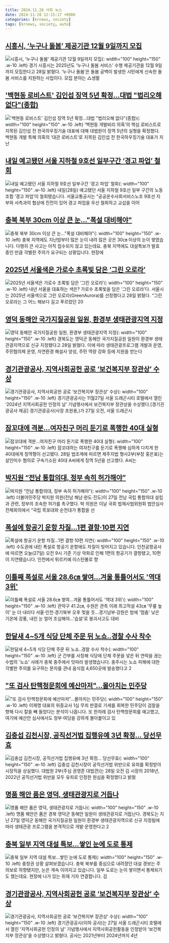 ```yaml
---
title: 2024.11.28 사회 뉴스
date: 2024-11-28 12:15:17 +0900
categories: [krnews, society]
tags: [krnews, society, auto]
---
```

## [시흥시, ‘누구나 돌봄’ 제공기관 12월 9일까지 모집](https://n.news.naver.com/mnews/article/629/0000342401)

![시흥시, ‘누구나 돌봄’ 제공기관 12월 9일까지 모집](https://mimgnews.pstatic.net/image/origin/629/2024/11/28/342401.jpg?type=nf220_150){: width="100" height="150" .w-10 .left}
경기 시흥시는 2025년도 ‘누구나 돌봄 서비스’ 수행 제공기관을 12월 9일까지 모집한다고 28일 밝혔다. ‘누구나 돌봄’은 돌봄 공백이 발생한 시민에게 신속한 돌봄 서비스를 지원하는 사업이다. 모집 분야는 △생활

## ['백현동 로비스트' 김인섭 징역 5년 확정…대법 "법리오해 없다"(종합)](https://n.news.naver.com/mnews/article/018/0005894823)

!['백현동 로비스트' 김인섭 징역 5년 확정…대법 "법리오해 없다"(종합)](https://mimgnews.pstatic.net/image/origin/018/2024/11/28/5894823.jpg?type=nf220_150){: width="100" height="150" .w-10 .left}
‘백현동 개발비리 의혹’의 핵심 로비스트로 지목된 김인섭 전 한국하우징기술 대표에 대해 대법원이 징역 5년의 실형을 확정했다. 백현동 개발 특혜 의혹의 ‘대관 로비스트‘로 지목된 김인섭 전 한국하우징기술 대표가 지난

## [내일 예고됐던 서울 지하철 9호선 일부구간 ‘경고 파업’ 철회](https://n.news.naver.com/mnews/article/056/0011846465)

![내일 예고됐던 서울 지하철 9호선 일부구간 ‘경고 파업’ 철회](https://mimgnews.pstatic.net/image/origin/056/2024/11/27/11846465.jpg?type=nf220_150){: width="100" height="150" .w-10 .left}
내일(28일) 예고됐던 서울 지하철 9호선 일부 구간의 노동조합 ‘경고 파업’이 철회됐습니다. 서울교통공사는 “공공운수사회서비스노조 9호선 지부와 사측과의 협상에 진전이 있어 경고 파업을 우선 철회하고 교섭을 이어

## [충북 북부 30cm 이상 큰 눈…"폭설 대비해야"](https://n.news.naver.com/mnews/article/422/0000695033)

![충북 북부 30cm 이상 큰 눈…"폭설 대비해야"](https://mimgnews.pstatic.net/image/origin/422/2024/11/28/695033.jpg?type=nf220_150){: width="100" height="150" .w-10 .left}
충북 지역에도 지난밤부터 많은 눈이 내려 많은 곳은 30㎝ 이상의 눈이 쌓였습니다. 다행히 큰 사고는 아직 접수되지 않고 있는데요. 충북 지역에도 대설특보가 발효 중인 만큼 각별한 주의가 요구되는 상황입니다. 현장에

## [2025년 서울색은 가로수 초록빛 담은 ‘그린 오로라’](https://n.news.naver.com/mnews/article/028/0002718368)

![2025년 서울색은 가로수 초록빛 담은 ‘그린 오로라’](https://mimgnews.pstatic.net/image/origin/028/2024/11/28/2718368.jpg?type=nf220_150){: width="100" height="150" .w-10 .left}
내년 서울을 대표하는 색은? 가로수 초록빛을 담은 ‘그린 오로라’다. 서울시는 2025년 서울색으로 그린 오로라(GreenAurora)를 선정했다고 28일 밝혔다. “그린 오로라는 그 어느 해보다 길고 푸르렀던 20

## [영덕 동해안 국가지질공원 일원, 환경부 생태관광지역 지정](https://n.news.naver.com/mnews/article/001/0015071953)

![영덕 동해안 국가지질공원 일원, 환경부 생태관광지역 지정](https://mimgnews.pstatic.net/image/origin/001/2024/11/28/15071953.jpg?type=nf220_150){: width="100" height="150" .w-10 .left}
경북도는 영덕군 동해안 국가지질공원 일원이 환경부 생태관광지역으로 신규 지정됐다고 28일 밝혔다. 이에 따라 생태관광프로그램 개발과 운영, 주민협의체 운영, 자연환경 해설사 양성, 주민 역량 강화 등에 지원을 받는다

## [경기관광공사, 지역사회공헌 공로 ‘보건복지부 장관상’ 수상](https://n.news.naver.com/mnews/article/016/0002393983)

![경기관광공사, 지역사회공헌 공로 ‘보건복지부 장관상’ 수상](https://mimgnews.pstatic.net/image/origin/016/2024/11/27/2393983.jpg?type=nf220_150){: width="100" height="150" .w-10 .left}
경기관광공사는 11월27일 서울 드래곤시티 호텔에서 열린 ‘2024년 지역사회공헌 인정의 날’ 기념행사에서 보건복지부 장관상을 수상했다.[경기괸광공사 제공] 경기관광공사(사장 조원용,)가 27일 오전, 서울 드래곤시

## [잠꼬대에 격분…여자친구 머리 둔기로 폭행한 40대 실형](https://n.news.naver.com/mnews/article/025/0003403866)

![잠꼬대에 격분…여자친구 머리 둔기로 폭행한 40대 실형](https://mimgnews.pstatic.net/image/origin/025/2024/11/28/3403866.jpg?type=nf220_150){: width="100" height="150" .w-10 .left}
잠꼬대하는 여자친구를 둔기로 폭행해 심하게 다치게 한 40대에게 징역형이 선고됐다. 28일 법조계에 따르면 제주지법 형사2부(부장 홍은표)는 살인미수 혐의로 구속기소된 40대 A씨에게 징역 5년을 선고했다. A씨는

## [박지원 “전남 통합의대, 정부 속히 허가해야”](https://n.news.naver.com/mnews/article/277/0005507278)

![박지원 “전남 통합의대, 정부 속히 허가해야”](https://mimgnews.pstatic.net/image/origin/277/2024/11/27/5507278.jpg?type=nf220_150){: width="100" height="150" .w-10 .left}
더불어민주당 박지원 의원(전남 해남·완도·진도)이 27일 전남 국립 통합의대 설립과 관련, 정부의 조속한 허가를 촉구했다. 박 의원은 이날 국회 법제사법위원회 법안심사 전체회의에서 “국립 목포대와 순천대가 통합을 선

## [폭설에 항공기 운항 차질…1편 결항·10편 지연](https://n.news.naver.com/mnews/article/422/0000694831)

![폭설에 항공기 운항 차질…1편 결항·10편 지연](https://mimgnews.pstatic.net/image/origin/422/2024/11/27/694831.jpg?type=nf220_150){: width="100" height="150" .w-10 .left}
수도권에 내린 폭설로 항공기 운항에도 차질이 빚어지고 있습니다. 인천공항공사에 따르면 오늘(27일) 오전 9시 기준 기상 악화로 인해 1편의 항공기가 결항됐고, 10편이 지연됐습니다. 인천에서 튀르키예 이스탄불로 향

## [이틀째 폭설로 서울 28.6㎝ 쌓여…겨울 통틀어서도 '역대 3위'](https://n.news.naver.com/mnews/article/001/0015071910)

![이틀째 폭설로 서울 28.6㎝ 쌓여…겨울 통틀어서도 '역대 3위'](https://mimgnews.pstatic.net/image/origin/001/2024/11/28/15071910.jpg?type=nf220_150){: width="100" height="150" .w-10 .left}
관악구 41.2㎝, 수원은 관측 이래 최고적설 43㎝ '무릎 높이' 눈 더 내리다 서울·인천·경기북부 오후 멎을 듯…경기남부·강원은 밤에 '멈춤' 낮은 기온에 강풍, 내린 눈 얼어 조심해야…'습설'로 붕괴사고도 대비

## [한달새 4~5개 식당 단체 주문 뒤 노쇼..경찰 수사 착수](https://n.news.naver.com/mnews/article/660/0000073837)

![한달새 4~5개 식당 단체 주문 뒤 노쇼..경찰 수사 착수](https://mimgnews.pstatic.net/image/origin/660/2024/11/28/73837.jpg?type=nf220_150){: width="100" height="150" .w-10 .left}
군 간부를 사칭해 식당에 단체 주문을 넣은 뒤 연락을 끊는 수법의 '노쇼' 사례가 충북 충주에서 잇따라 발생했습니다. 충주시는 노쇼 피해에 대한 각별한 주의를 요구하는 문자를 관내 음식점 4,650곳에 발송했다고 2

## ["또 검사 탄핵청문회에 예산마저"...몰아치는 민주당](https://n.news.naver.com/mnews/article/052/0002119908)

!["또 검사 탄핵청문회에 예산마저"...몰아치는 민주당](https://mimgnews.pstatic.net/image/origin/052/2024/11/27/2119908.jpg?type=nf220_150){: width="100" height="150" .w-10 .left}
이재명 대표의 위증교사 1심 무죄 판결로 기세를 회복한 민주당이 검찰을 향해 다시 칼을 빼 들었다는 분석이 나옵니다. 또 한차례 검사 탄핵청문회를 예고했고, 여기에 예산안 심사에서도 정부·여당을 강하게 몰아붙이고 있

## [김충섭 김천시장, 공직선거법 집행유예 3년 확정… 당선무효](https://n.news.naver.com/mnews/article/025/0003403875)

![김충섭 김천시장, 공직선거법 집행유예 3년 확정… 당선무효](https://mimgnews.pstatic.net/image/origin/025/2024/11/28/3403875.jpg?type=nf220_150){: width="100" height="150" .w-10 .left}
김충섭 김천시장이 공직선거법 위반으로 유죄를 확정받아 시장직을 상실했다. 대법원 2부(주심 권영준 대법관)는 28일 오전 김 시장의 2018년, 2022년 공직선거법 위반을 모두 유죄로 인정한 원심을 확정했다고 밝혔

## [명품 해안 품은 영덕, 생태관광지로 거듭나](https://n.news.naver.com/mnews/article/014/0005274063)

![명품 해안 품은 영덕, 생태관광지로 거듭나](https://mimgnews.pstatic.net/image/origin/014/2024/11/28/5274063.jpg?type=nf220_150){: width="100" height="150" .w-10 .left}
명품 해안은 품은 경북 영덕군 동해안 일원이 생태관광지로 거듭난다. 경북도는 지난 27일 영덕군 동해안 국가지질공원 일원이 환경부 생태관광지역으로 신규 지정됨에 따라 생태관광 프로그램을 본격적으로 개발·운영한다고 2

## [충북 일부 지역 대설 특보...쌓인 눈에 도로 통제](https://n.news.naver.com/mnews/article/052/0002120205)

![충북 일부 지역 대설 특보...쌓인 눈에 도로 통제](https://mimgnews.pstatic.net/image/origin/052/2024/11/28/2120205.jpg?type=nf220_150){: width="100" height="150" .w-10 .left}
충청권 상황 살펴보겠습니다. 충북 북부를 중심으로 내려졌던 대설 경보는 주의보로 하향됐지만, 눈은 계속 이어지고 있습니다. 일부 도로는 눈이 쌓이면서 통제되기도 했는데요. 현장에 나가 있는 취재 기자 연결합니다. 김

## [경기관광공사, 지역사회공헌 공로 ‘보건복지부 장관상’ 수상](https://n.news.naver.com/mnews/article/119/0002897352)

![경기관광공사, 지역사회공헌 공로 ‘보건복지부 장관상’ 수상](https://mimgnews.pstatic.net/image/origin/119/2024/11/27/2897352.jpg?type=nf220_150){: width="100" height="150" .w-10 .left}
경기관광공사(이하 공사)는 27일 서울 드래곤시티 호텔에서 열린 '지역사회공헌 인정의 날' 기념행사에서 지역사회공헌활동을 인정받아 ‘보건복지부 장관상’을 수상했다고 밝혔다. 공사는 2021년부터 2024년까지 4년


